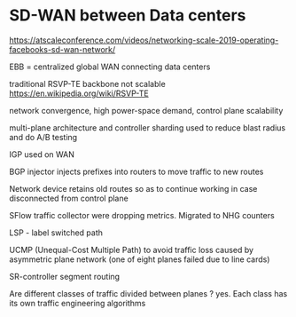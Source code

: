 
# SD-WAN between Data centers

https://atscaleconference.com/videos/networking-scale-2019-operating-facebooks-sd-wan-network/

EBB = centralized global WAN connecting data centers

traditional RSVP-TE backbone not scalable https://en.wikipedia.org/wiki/RSVP-TE

network convergence, high power-space demand, control plane scalability

multi-plane architecture and controller sharding used to reduce blast radius and do A/B testing

IGP used on WAN

BGP injector injects prefixes into routers to move traffic to new routes

Network device retains old routes so as to continue working in case disconnected from control plane 

SFlow traffic collector were dropping metrics.    Migrated to NHG counters

LSP - label switched path

UCMP (Unequal-Cost Multiple Path) to avoid traffic loss caused by asymmetric plane network (one of eight planes failed due to line cards)

SR-controller segment routing

Are different classes of traffic divided between planes ? yes. Each class has its own traffic engineering algorithms

